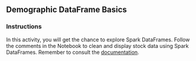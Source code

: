 ## Demographic DataFrame Basics

### Instructions

In this activity, you will get the chance to explore Spark DataFrames. Follow the comments in the Notebook to clean and display stock data using Spark DataFrames. Remember to consult the [documentation](http://spark.apache.org/docs/latest/api/python/index.html).
